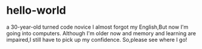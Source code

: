# hello-world
a 30-year-old turned code novice
I almost forgot my English,But now I'm going into computers.
Although I'm older now and memory and learning are impaired,I still have to pick up my confidence.
So,please see where I go!
